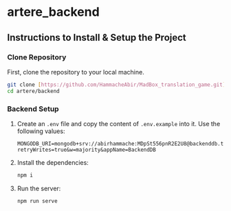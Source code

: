 # artere_backend

## Instructions to Install & Setup the Project

### Clone Repository

First, clone the repository to your local machine.

```bash
git clone [https://github.com/HammacheAbir/MadBox_translation_game.git](https://github.com/HammacheAbir/artere_backend.git)
cd artere/backend
```

### Backend Setup

1. Create an `.env` file and copy the content of `.env.example` into it. Use the following values:
   ```plaintext
   MONGODB_URI=mongodb+srv://abirhammache:MDpSt556pnR2E2U8@backenddb.tmpyhwk.mongodb.net/?retryWrites=true&w=majority&appName=BackendDB
   ```
2. Install the dependencies:
   ```bash
   npm i
   ```
3. Run the server:
   ```bash
   npm run serve
   ```
